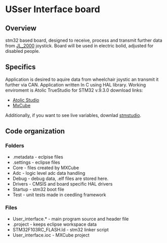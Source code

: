 # USser Interface board
## Overview
stm32 based board, designed to receive, process and transmit further data from [JL_2000](https://www.farnell.com/datasheets/30691.pdf) joystick. Board will be used in electric bolid, adjusted for disabled people.

## Specifics
Application is desired to aquire data from wheelchair joystic an transmit it further via CAN.
Application written In C using HAL library. Working enviroment is Atolic TrueStudio for STM32 v.9.3.0 
download links:
* [Atolic Studio](https://atollic.com/truestudio/)
* [MxCube](https://www.st.com/en/development-tools/stm32cubemx.html)

Additionally, if you want to see live variables, downlad [stmstudio](https://www.st.com/en/development-tools/stm-studio-stm32.html). 

## Code organization
### Folders
* .metadata - eclpise files
* .settings - eclipse files
* Core - files created by MXCube
* Adc - logic level adc data handling
* Debug - debug data, .elf files are stored here.
* Drivers - CMSIS and board specific HAL drivers
* Startup - stm32 boot file
* Test - unit tests made in ceedling framework
### Files
* User_interface.* - main program source and header file
* .project - keeps eclipse workspace data
* STM32F103RC_FLASH.ld - stm32 linker script 
* User_interface.ioc - MXCube project 
